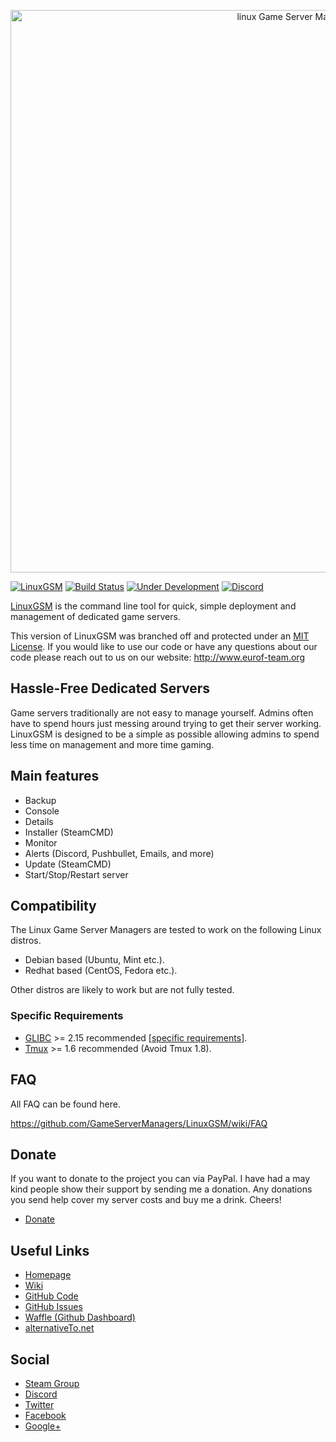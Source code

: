 <p align="center">
	<a href="https://gameservermanagers.com">
		<img src="https://i.imgur.com/Ri0P4vM.jpg" alt="linux Game Server Managers" width="900" />
	</a>
</p>

[![LinuxGSM](https://github.com/GameServerManagers/LinuxGSM/blob/master/images/logo/lgsmbutton.png)](https://linuxgsm.com)
[![Build Status](https://travis-ci.org/GameServerManagers/LinuxGSM.svg?branch=master)](https://travis-ci.org/GameServerManagers/LinuxGSM)
[![Under Development](https://badge.waffle.io/GameServerManagers/LinuxGSM.svg?label=Under%20Development&title=Under%20Development)](http://waffle.io/GameServerManagers/LinuxGSM)
[![Discord](https://discordapp.com/api/guilds/127498813903601664/widget.png?style=shield)](https://gameservermanagers.com/discord)

<a href="https://gameservermanagers.com">LinuxGSM</a> is the command line tool for quick, simple deployment and management of dedicated game servers.

This version of LinuxGSM was branched off and protected under an <a href="https://github.com/JediNarwals/LinuxGSM/blob/master/LICENSE">MIT License</a>. If you would like to use our code or have any questions about our code please reach out to us on our website: http://www.eurof-team.org

<h2>Hassle-Free Dedicated Servers</h2>
Game servers traditionally are not easy to manage yourself. Admins often have to spend hours just messing around trying to get their server working. LinuxGSM is designed to be a simple as possible allowing admins to spend less time on management and more time gaming.

<h2>Main features</h2>
<ul>
	<li>Backup</li>
	<li>Console</li>
	<li>Details</li>
	<li>Installer (SteamCMD)</li>
	<li>Monitor</li>
	<li>Alerts (Discord, Pushbullet, Emails, and more)</li>
	<li>Update (SteamCMD)</li>
	<li>Start/Stop/Restart server</li>
</ul>
<h2>Compatibility</h2>
The Linux Game Server Managers are tested to work on the following Linux distros.
<ul>
	<li>Debian based (Ubuntu, Mint etc.).</li>
	<li>Redhat based (CentOS, Fedora etc.).</li>
</ul>
Other distros are likely to work but are not fully tested.
<h3>Specific Requirements</h3>
<ul>
	<li><a href="https://github.com/GameServerManagers/LinuxGSM/wiki/Glibc">GLIBC</a> >= 2.15 recommended [<a href="https://github.com/GameServerManagers/LinuxGSM/wiki/Glibc#server-requirements">specific requirements</a>].</li>
	<li><a href="https://github.com/GameServerManagers/LinuxGSM/wiki/Tmux">Tmux</a> >= 1.6 recommended (Avoid Tmux 1.8).</li>
</ul>
<h2>FAQ</h2>
All FAQ can be found here.

<a href="https://github.com/GameServerManagers/LinuxGSM/wiki/FAQ">https://github.com/GameServerManagers/LinuxGSM/wiki/FAQ</a>
<h2>Donate</h2>
If you want to donate to the project you can via PayPal. I have had a may kind people show their support by sending me a donation. Any donations you send help cover my server costs and buy me a drink. Cheers!
<ul>
<li><a href="https://gameservermanagers.com/#donate">Donate</a></li>
</ul>
<h2>Useful Links</h2>
<ul>
	<li><a href="https://gameservermanagers.com">Homepage</a></li>
	<li><a href="https://github.com/GameServerManagers/LinuxGSM/wiki">Wiki</a></li>
	<li><a href="https://github.com/GameServerManagers/LinuxGSM">GitHub Code</a></li>
	<li><a href="https://github.com/GameServerManagers/LinuxGSM/issues">GitHub Issues</a></li>
	<li><a href="https://waffle.io/GameServerManagers/LinuxGSM">Waffle (Github Dashboard)</a></li>
	<li><a href="http://alternativeto.net/software/linux-game-server-managers/">alternativeTo.net</a></li>
</ul>
<h2>Social</h2>
<ul>
	<li><a href="http://steamcommunity.com/groups/linuxgsm">Steam Group</a></li>
	<li><a href="https://discord.gg/0i9cmXVacvXicNl7">Discord</a></li>
	<li><a href="https://twitter.com/dangibbsuk">Twitter</a></li>
	<li><a href="https://www.facebook.com/linuxgsm">Facebook</a></li>
	<li><a href="https://plus.google.com/+Gameservermanagers1">Google+</a></li>
<ul>
